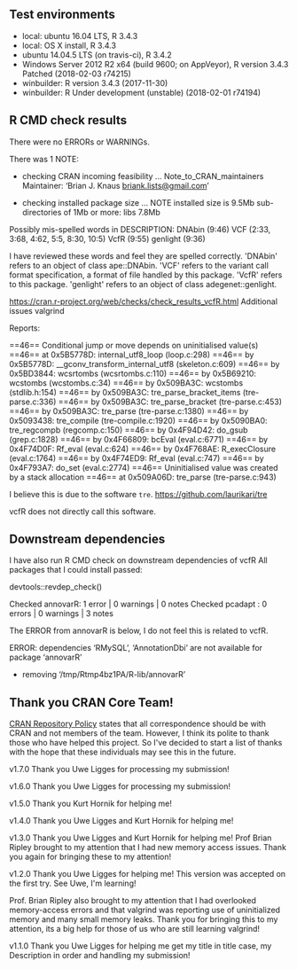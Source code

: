 

## Test environments
* local: ubuntu 16.04 LTS, R 3.4.3
* local: OS X install, R 3.4.3
* ubuntu 14.04.5 LTS (on travis-ci), R 3.4.2
* Windows Server 2012 R2 x64 (build 9600; on AppVeyor), R version 3.4.3 Patched (2018-02-03 r74215)
* winbuilder: R version 3.4.3 (2017-11-30)
* winbuilder: R Under development (unstable) (2018-02-01 r74194)


## R CMD check results
There were no ERRORs or WARNINGs. 

There was 1 NOTE:

* checking CRAN incoming feasibility ... Note_to_CRAN_maintainers
Maintainer: ‘Brian J. Knaus <briank.lists@gmail.com>’

* checking installed package size ... NOTE
  installed size is  9.5Mb
  sub-directories of 1Mb or more:
    libs   7.8Mb


Possibly mis-spelled words in DESCRIPTION:
  DNAbin (9:46)
  VCF (2:33, 3:68, 4:62, 5:5, 8:30, 10:5)
  VcfR (9:55)
  genlight (9:36)

I have reviewed these words and feel they are spelled correctly.
'DNAbin' refers to an object of class ape::DNAbin.
'VCF' refers to the variant call format specification, a format of file handled by this package.
'VcfR' refers to this package.
'genlight' refers to an object of class adegenet::genlight.



https://cran.r-project.org/web/checks/check_results_vcfR.html
Additional issues
valgrind

Reports:

==46== Conditional jump or move depends on uninitialised value(s)
==46==    at 0x5B5778D: internal_utf8_loop (loop.c:298)
==46==    by 0x5B5778D: __gconv_transform_internal_utf8 (skeleton.c:609)
==46==    by 0x5BD3844: wcsrtombs (wcsrtombs.c:110)
==46==    by 0x5B69210: wcstombs (wcstombs.c:34)
==46==    by 0x509BA3C: wcstombs (stdlib.h:154)
==46==    by 0x509BA3C: tre_parse_bracket_items (tre-parse.c:336)
==46==    by 0x509BA3C: tre_parse_bracket (tre-parse.c:453)
==46==    by 0x509BA3C: tre_parse (tre-parse.c:1380)
==46==    by 0x5093438: tre_compile (tre-compile.c:1920)
==46==    by 0x5090BA0: tre_regcompb (regcomp.c:150)
==46==    by 0x4F94D42: do_gsub (grep.c:1828)
==46==    by 0x4F66809: bcEval (eval.c:6771)
==46==    by 0x4F74D0F: Rf_eval (eval.c:624)
==46==    by 0x4F768AE: R_execClosure (eval.c:1764)
==46==    by 0x4F74ED9: Rf_eval (eval.c:747)
==46==    by 0x4F793A7: do_set (eval.c:2774)
==46==  Uninitialised value was created by a stack allocation
==46==    at 0x509A06D: tre_parse (tre-parse.c:943)

I believe this is due to the software `tre`.
https://github.com/laurikari/tre

vcfR does not directly call this software.


## Downstream dependencies

I have also run R CMD check on downstream dependencies of vcfR
All packages that I could install passed:

devtools::revdep_check()

Checked annovarR: 1 error  | 0 warnings | 0 notes
Checked pcadapt : 0 errors | 0 warnings | 3 notes

The ERROR from annovarR is below, I do not feel this is related to vcfR.

ERROR: dependencies ‘RMySQL’, ‘AnnotationDbi’ are not available for package ‘annovarR’
* removing ‘/tmp/Rtmp4bz1PA/R-lib/annovarR’

## Thank you CRAN Core Team!

[CRAN Repository Policy](https://cran.r-project.org/web/packages/policies.html) states that all correspondence should be with CRAN and not members of the team.
However, I think its polite to thank those who have helped this project.
So I've decided to start a list of thanks with the hope that these individuals may see this in the future.

v1.7.0 Thank you Uwe Ligges for processing my submission!

v1.6.0 Thank you Uwe Ligges for processing my submission!

v1.5.0 Thank you Kurt Hornik for helping me!

v1.4.0 Thank you Uwe Ligges and Kurt Hornik for helping me!

v1.3.0 Thank you Uwe Ligges and Kurt Hornik for helping me!
Prof Brian Ripley brought to my attention that I had new memory access issues.
Thank you again for bringing these to my attention!

v1.2.0 Thank you Uwe Ligges for helping me!
This version was accepted on the first try.
See Uwe, I'm learning!

Prof. Brian Ripley also brought to my attention that I had overlooked memory-access errors and that valgrind was reporting use of uninitialized memory and many small memory leaks.
Thank you for bringing this to my attention, its a big help for those of us who are still learning valgrind!

v1.1.0 Thank you Uwe Ligges for helping me get my title in title case, my Description in order and handling my submission!

